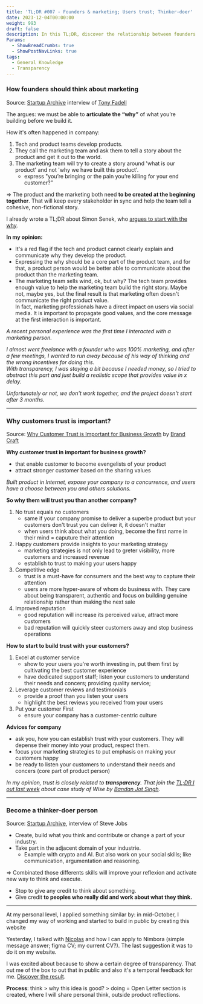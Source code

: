```yaml
---
title: 'TL;DR #007 - Founders & marketing; Users trust; Thinker-doer'
date: 2023-12-04T00:00:00
weight: 993
draft: false
description: In this TL;DR, discover the relationship between founders and marketing, how to provide more trust to your customers, and a short explanation of a thinker-doer.
Params:
  - ShowBreadCrumbs: true
  - ShowPostNavLinks: true
tags:
  - General Knowledge
  - Transparency 
---
```


### How founders should think about marketing

Source: [Startup Archive](https://x.com/StartupArchive_/status/1730548286119981232 ) interview of [Tony Fadell](https://twitter.com/tfadell)

The argues: we must be able to **articulate the “why”** of what you’re building before we build it.

How it's often happened in company:
1. Tech and product teams develop products.
2. They call the marketing team and ask them to tell a story about the product and get it out to the world.
3. The marketing team will try to create a story around 'what is our product' and not 'why we have built this product'.
	- express "you’re bringing or the pain you’re killing for your end customer?”

=> The product and the marketing both need **to be created at the beginning together**. That will keep every stakeholder in sync and help the team tell a cohesive, non-fictional story.

I already wrote a TL;DR about Simon Senek, who [argues to start with the why](http://localhost:1313/tldr/005-how-to-start_different-l2-types/#start-with-why).

**In my opinion:**
- It's a red flag if the tech and product cannot clearly explain and communicate why they develop the product.
- Expressing the why should be a core part of the product team, and for that, a product person would be better able to communicate about the product than the marketing team.
- The marketing team sells wind, ok, but why? The tech team provides enough value to help the marketing team build the right story. Maybe not, maybe yes, but the final result is that marketing often doesn't communicate the right product value.  
In fact, marketing professionals have a direct impact on users via social media. It is important to propagate good values, and the core message at the first interaction is important.

*A recent personal experience was the first time I interacted with a marketing person.*

*I almost went freelance with a founder who was 100% marketing, and after a few meetings, I wanted to run away because of his way of thinking and the wrong incentives for doing this.  
With transparency, I was staying a bit because I needed money, so I tried to abstract this part and just build a realistic scope that provides value in x delay.*  

*Unfortunately or not, we don't work together, and the project doesn't start after 3 months.*

---

### Why customers trust is important?

Source: [Why Customer Trust is Important for Business Growth](https://brandcraft.com/blog/customer-trust-enables-business-growth/) by [Brand Craft](https://brandcraft.com/)

**Why customer trust in important for business growth?**
- that enable customer to become evengelists of your product 
- attract stronger customer based on the sharing values

*Built product in Internet, expose your company to a concurrence, and users have a choose between you and others solutions.*

**So why them will trust you than another company?**
1. No trust equals no customers
	- same if your company promise to deliver a superbe product but your customers don't trust you can deliver it, it doesn't matter
	- when users think about what you doing, become the first name in their mind = caputure their attention
2. Happy customers provide insights to your marketing strategy
	- marketing strategies is not only lead to greter visibility, more customers and increased revenue
	- establish to trust to making your users happy
3. Competitive edge
	- trust is a must-have for consumers and the best way to capture their attention
	- users are more hyper-aware of whom do business with. They care about being transparent, authentic and focus on building genuine relationship rather than making the next sale
4. Improved reputation
	- good reputation will increase its perceived value, attract more customers
	- bad reputation will quickly steer customers away and stop business operations 

**How to start to build trust with your customers?**
1. Excel at customer service
	- show to your users you're worth investing in, put them first by cultivating the best customer experience
	- have dedicated support staff; listen your customers to understand their needs and concers; providing quality service; 
2. Leverage customer reviews and testimonials
	- provide a proof than you listen your users
	- highlight the best reviews you received from your users
3. Put your customer First
	- ensure your company has a customer-centric culture

**Advices for company**
- ask you, how you can establish trust with your customers. They will depense their money into your product, respect them.
- focus your marketing strategies to put emphasis on making your customers happy
- be ready to listen your customers to understand their needs and concers (core part of product person)

*In my opinion, trust is closely related to **transparency**. That join the [TL;DR I out last week](https://cleminso.xyz/tldr/006-ux-flow_build-in-public_product-story/#build-in-public) about case study of Wise by [Bandan Jot Singh](https://twitter.com/bandanjot).*

---

### Become a thinker-doer person

Source: [Startup Archive](https://twitter.com/StartupArchive_/status/1728052126750748681), interview of Steve Jobs

- Create, build what you think and contribute or change a part of your industry.
- Take part in the adjacent domain of your industrie. 
	- Example with crypto and AI. But also work on your social skills; like communication, argumentation and reasoning.

=> Combinated those differents skills will improve your reflexion and activate new way to think and execute.

- Stop to give any credit to think about something.
- Give credit **to peoples who really did and work about what they think.**

---

At my personal level, I applied something similar by: in mid-October, I changed my way of working and started to build in public by creating this website

Yesterday, I talked with [Nicolas](https://twitter.com/nicolasembleton) and how I can apply to Nimbora (simple message answer; figma CV; my current CV?). The last suggestion it was to do it on my website.  

I was excited about because to show a certain degree of transparency. That out me of the box to out that in public and also it's a temporal feedback for me.  [Discover the result](https://cleminso.xyz/open-letter/nimbora-application/).

**Process**: think > why this idea is good? > doing = Open Letter section is created, where I will share personal think, outside product reflections.

